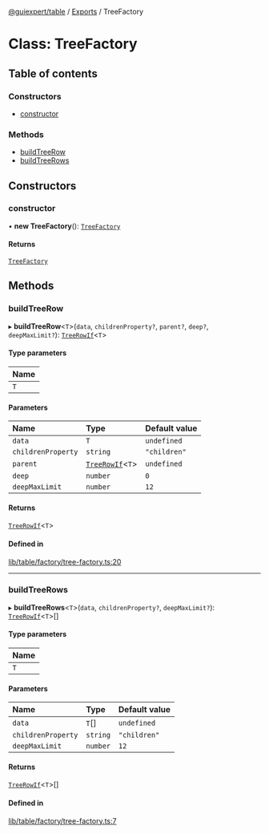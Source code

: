 [@guiexpert/table](../README.md) / [Exports](../modules.md) / TreeFactory

# Class: TreeFactory

## Table of contents

### Constructors

- [constructor](TreeFactory.md#constructor)

### Methods

- [buildTreeRow](TreeFactory.md#buildtreerow)
- [buildTreeRows](TreeFactory.md#buildtreerows)

## Constructors

### constructor

• **new TreeFactory**(): [`TreeFactory`](TreeFactory.md)

#### Returns

[`TreeFactory`](TreeFactory.md)

## Methods

### buildTreeRow

▸ **buildTreeRow**\<`T`\>(`data`, `childrenProperty?`, `parent?`, `deep?`, `deepMaxLimit?`): [`TreeRowIf`](../interfaces/TreeRowIf.md)\<`T`\>

#### Type parameters

| Name |
| :------ |
| `T` |

#### Parameters

| Name | Type | Default value |
| :------ | :------ | :------ |
| `data` | `T` | `undefined` |
| `childrenProperty` | `string` | `"children"` |
| `parent` | [`TreeRowIf`](../interfaces/TreeRowIf.md)\<`T`\> | `undefined` |
| `deep` | `number` | `0` |
| `deepMaxLimit` | `number` | `12` |

#### Returns

[`TreeRowIf`](../interfaces/TreeRowIf.md)\<`T`\>

#### Defined in

[lib/table/factory/tree-factory.ts:20](https://github.com/guiexperttable/ge-table/blob/6aaca3c/libs/table/src/lib/table/factory/tree-factory.ts#L20)

___

### buildTreeRows

▸ **buildTreeRows**\<`T`\>(`data`, `childrenProperty?`, `deepMaxLimit?`): [`TreeRowIf`](../interfaces/TreeRowIf.md)\<`T`\>[]

#### Type parameters

| Name |
| :------ |
| `T` |

#### Parameters

| Name | Type | Default value |
| :------ | :------ | :------ |
| `data` | `T`[] | `undefined` |
| `childrenProperty` | `string` | `"children"` |
| `deepMaxLimit` | `number` | `12` |

#### Returns

[`TreeRowIf`](../interfaces/TreeRowIf.md)\<`T`\>[]

#### Defined in

[lib/table/factory/tree-factory.ts:7](https://github.com/guiexperttable/ge-table/blob/6aaca3c/libs/table/src/lib/table/factory/tree-factory.ts#L7)
